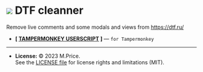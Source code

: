 # ![](https://www.google.com/s2/favicons?domain=dtf.ru) DTF cleanner

Remove live comments and some modals and views from <https://dtf.ru/>

- **[ [TAMPERMONKEY USERSCRIPT](https://raw.github.com/MihailPreis/dtf-cleaner/main/dtf-cleaner.user.js) ]** &mdash; `for Tampermonkey`

---

- **License:** © 2023 M.Price.<br>See the [LICENSE file](LICENSE) for license rights and limitations (MIT).
